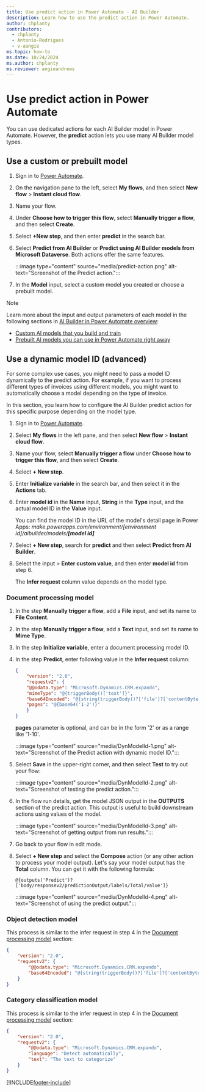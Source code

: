 ```yaml
---
title: Use predict action in Power Automate - AI Builder
description: Learn how to use the predict action in Power Automate.
author: chplanty
contributors:
  - chplanty
  - Antonio-Rodrigues
  - v-aangie
ms.topic: how-to
ms.date: 10/24/2024
ms.author: chplanty
ms.reviewer: angieandrews
---
```


# Use predict action in Power Automate

You can use dedicated actions for each AI Builder model in Power Automate. However, the **predict** action lets you use many AI Builder model types.

## Use a custom or prebuilt model

1. Sign in to [Power Automate](https://make.powerautomate.com/).

1. On the navigation pane to the left, select **My flows**, and then select **New flow** > **Instant cloud flow**.

1. Name your flow.

1. Under **Choose how to trigger this flow**, select **Manually trigger a flow**, and then select **Create**.

1. Select **+New step**, and then enter **predict** in the search bar.

1. Select **Predict from AI Builder** or **Predict using AI Builder models from Microsoft Dataverse**. Both actions offer the same features.

    :::image type="content" source="media/predict-action.png" alt-text="Screenshot of the Predict action.":::

1. In the **Model** input, select a custom model you created or choose a prebuilt model.

> [!NOTE]
> Learn more about the input and output parameters of each model in the following sections in [AI Builder in Power Automate overview](use-in-flow-overview.md):
>- [Custom AI models that you build and train](use-in-flow-overview.md#custom-ai-models-that-you-build-and-train)
>- [Prebuilt AI models you can use in Power Automate right away](use-in-flow-overview.md#custom-ai-models-that-you-build-and-train)

## Use a dynamic model ID (advanced)

For some complex use cases, you might need to pass a model ID dynamically to the predict action. For example, if you want to process different types of invoices using different models, you might want to automatically choose a model depending on the type of invoice.

In this section, you learn how to configure the AI Builder predict action for this specific purpose depending on the model type.

1. Sign in to [Power Automate](https://make.powerautomate.com/).

1. Select **My flows** in the left pane, and then select **New flow** > **Instant cloud flow**.

1. Name your flow, select **Manually trigger a flow** under **Choose how to trigger this flow**, and then select **Create**.

1. Select **+ New step**.

1. Enter **Initialize variable** in the search bar, and then select it in the **Actions** tab.

1. Enter **model id** in the **Name** input, **String** in the **Type** input, and the actual model ID in the **Value** input.

   You can find the model ID in the URL of the model's detail page in Power Apps:
   *make.powerapps.com/environment/[environment id]/aibuilder/models/**[model id]***

1. Select **+ New step**, search for **predict** and then select **Predict from AI Builder**.

1. Select the input > **Enter custom value**, and then enter **model id** from step 6.

   The **Infer request** column value depends on the model type.

### Document processing model

1. In the step **Manually trigger a flow**, add a **File** input, and set its name to **File Content**.
1. In the step **Manually trigger a flow**, add a **Text** input, and set its name to **Mime Type**.
1. In the step **Initialize variable**, enter a document processing model ID.
1. In the step **Predict**, enter following value in the **Infer request** column:

    ```json
    {
        "version": "2.0",
        "requestv2": {
        "@@odata.type": "Microsoft.Dynamics.CRM.expando",
        "mimeType": "@{triggerBody()['text']}",
        "base64Encoded": "@{string(triggerBody()?['file']?['contentBytes'])}",
        "pages": "@{base64('1-2')}"
        }
    }
    ```

    **pages** parameter is optional, and can be in the form '2' or as a range like '1-10'.

    :::image type="content" source="media/DynModelId-1.png" alt-text="Screenshot of the Predict action with dynamic model ID.":::

1. Select **Save** in the upper-right corner, and then select **Test** to try out your flow:

    :::image type="content" source="media/DynModelId-2.png" alt-text="Screenshot of testing the predict action.":::

1. In the flow run details, get the model JSON output in the **OUTPUTS** section of the predict action. This output is useful to build downstream actions using values of the model.

     :::image type="content" source="media/DynModelId-3.png" alt-text="Screenshot of getting output from run results.":::

1. Go back to your flow in edit mode.

1. Select  **+ New step** and select the **Compose** action (or any other action to process your model output). Let's say your model output has the **Total** column. You can get it with the following formula:

    ```
    @{outputs('Predict')?['body/responsev2/predictionOutput/labels/Total/value']}
    ```

    :::image type="content" source="media/DynModelId-4.png" alt-text="Screenshot of using the predict output.":::

### Object detection model

This process is similar to the infer request in step 4 in the [Document processing model](#document-processing-model) section:

```json
{
    "version": "2.0",
    "requestv2": {
        "@@odata.type": "Microsoft.Dynamics.CRM.expando",
        "base64Encoded": "@{string(triggerBody()?['file']?['contentBytes'])}"
    }
}
```

### Category classification model

This process is similar to the infer request in step 4 in the [Document processing model](#document-processing-model) section:

```json
{
    "version": "2.0",
    "requestv2": {
        "@@odata.type": "Microsoft.Dynamics.CRM.expando",
        "language": "Detect automatically",
        "text": "The text to categorize"
    }
}
```

[!INCLUDE[footer-include](includes/footer-banner.md)]
